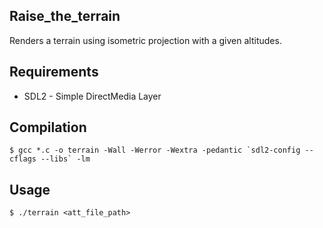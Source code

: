 ## Raise_the_terrain
Renders a terrain using isometric projection with a given altitudes.

## Requirements
*  SDL2 - Simple DirectMedia Layer

## Compilation
```$ gcc *.c -o terrain -Wall -Werror -Wextra -pedantic `sdl2-config --cflags --libs` -lm```

## Usage
`$ ./terrain <att_file_path>`